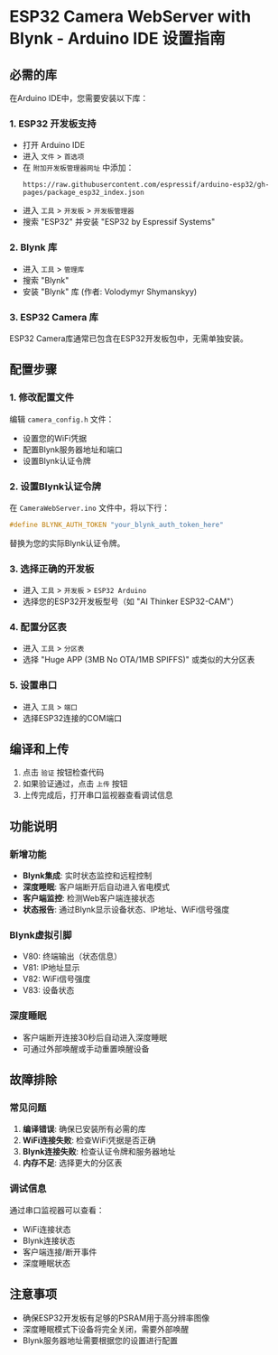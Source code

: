 # ESP32 Camera WebServer with Blynk - Arduino IDE 设置指南

## 必需的库

在Arduino IDE中，您需要安装以下库：

### 1. ESP32 开发板支持
- 打开 Arduino IDE
- 进入 `文件` > `首选项`
- 在 `附加开发板管理器网址` 中添加：
  ```
  https://raw.githubusercontent.com/espressif/arduino-esp32/gh-pages/package_esp32_index.json
  ```
- 进入 `工具` > `开发板` > `开发板管理器`
- 搜索 "ESP32" 并安装 "ESP32 by Espressif Systems"

### 2. Blynk 库
- 进入 `工具` > `管理库`
- 搜索 "Blynk" 
- 安装 "Blynk" 库 (作者: Volodymyr Shymanskyy)

### 3. ESP32 Camera 库
ESP32 Camera库通常已包含在ESP32开发板包中，无需单独安装。

## 配置步骤

### 1. 修改配置文件
编辑 `camera_config.h` 文件：
- 设置您的WiFi凭据
- 配置Blynk服务器地址和端口
- 设置Blynk认证令牌

### 2. 设置Blynk认证令牌
在 `CameraWebServer.ino` 文件中，将以下行：
```cpp
#define BLYNK_AUTH_TOKEN "your_blynk_auth_token_here"
```
替换为您的实际Blynk认证令牌。

### 3. 选择正确的开发板
- 进入 `工具` > `开发板` > `ESP32 Arduino`
- 选择您的ESP32开发板型号（如 "AI Thinker ESP32-CAM"）

### 4. 配置分区表
- 进入 `工具` > `分区表`
- 选择 "Huge APP (3MB No OTA/1MB SPIFFS)" 或类似的大分区表

### 5. 设置串口
- 进入 `工具` > `端口`
- 选择ESP32连接的COM端口

## 编译和上传

1. 点击 `验证` 按钮检查代码
2. 如果验证通过，点击 `上传` 按钮
3. 上传完成后，打开串口监视器查看调试信息

## 功能说明

### 新增功能
- **Blynk集成**: 实时状态监控和远程控制
- **深度睡眠**: 客户端断开后自动进入省电模式
- **客户端监控**: 检测Web客户端连接状态
- **状态报告**: 通过Blynk显示设备状态、IP地址、WiFi信号强度

### Blynk虚拟引脚
- V80: 终端输出（状态信息）
- V81: IP地址显示
- V82: WiFi信号强度
- V83: 设备状态

### 深度睡眠
- 客户端断开连接30秒后自动进入深度睡眠
- 可通过外部唤醒或手动重置唤醒设备

## 故障排除

### 常见问题
1. **编译错误**: 确保已安装所有必需的库
2. **WiFi连接失败**: 检查WiFi凭据是否正确
3. **Blynk连接失败**: 检查认证令牌和服务器地址
4. **内存不足**: 选择更大的分区表

### 调试信息
通过串口监视器可以查看：
- WiFi连接状态
- Blynk连接状态
- 客户端连接/断开事件
- 深度睡眠状态

## 注意事项

- 确保ESP32开发板有足够的PSRAM用于高分辨率图像
- 深度睡眠模式下设备将完全关闭，需要外部唤醒
- Blynk服务器地址需要根据您的设置进行配置 